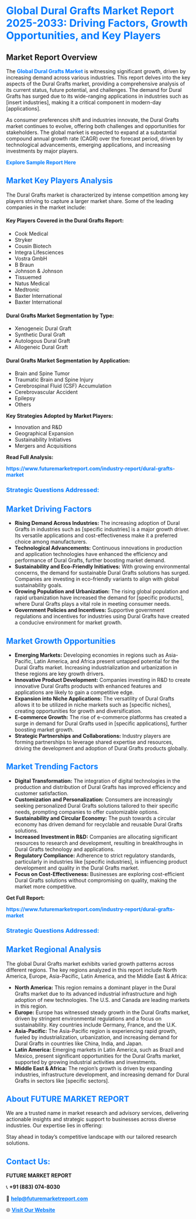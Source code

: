 <h1 style="color: #007BFF;">Global Dural Grafts Market Report 2025-2033: Driving Factors, Growth Opportunities, and Key Players</h1>

<section id="overview">
<h2>Market Report Overview</h2>
<p>The <a href="https://www.futuremarketreport.com/industry-report/dural-grafts-market" style="color: #007BFF; text-decoration: none;"><strong>Global Dural Grafts Market</strong></a> is witnessing significant growth, driven by increasing demand across various industries. This report delves into the key aspects of the Dural Grafts market, providing a comprehensive analysis of its current status, future potential, and challenges. The demand for Dural Grafts has surged due to its wide-ranging applications in industries such as [insert industries], making it a critical component in modern-day [applications].</p>
<p>As consumer preferences shift and industries innovate, the Dural Grafts market continues to evolve, offering both challenges and opportunities for stakeholders. The global market is expected to expand at a substantial compound annual growth rate (CAGR) over the forecast period, driven by technological advancements, emerging applications, and increasing investments by major players.</p>
</section>

<section id="overview">
<p><a href="https://www.futuremarketreport.com/request-sample/reportId=79840" style="color: #007BFF; text-decoration: none;"><strong>Explore Sample Report Here</strong></a></p>
</section>

<section id="key-players">
<h2 style="color: #007BFF;">Market Key Players Analysis</h2>
<p>The Dural Grafts market is characterized by intense competition among key players striving to capture a larger market share. Some of the leading companies in the market include:</p>
<h4>Key Players Covered in the Dural Grafts Report:</h4>
<ul><li>Cook Medical</li><li>Stryker</li><li>Cousin Biotech</li><li>Integra Lifesciences</li><li>Vostra GmbH</li><li>B Braun</li><li>Johnson &amp; Johnson</li><li>Tissuemed</li><li>Natus Medical</li><li>Medtronic</li><li>Baxter International</li><li>Baxter International</li></ul>
<h4>Dural Grafts Market Segmentation by Type:</h4>
<ul><li>Xenogeneic Dural Graft</li><li>Synthetic Dural Graft</li><li>Autologous Dural Graft</li><li>Allogeneic Dural Graft</li></ul>

<h4>Dural Grafts Market Segmentation by Application:</h4>
<ul><li>Brain and Spine Tumor</li><li>Traumatic Brain and Spine Injury</li><li>Cerebrospinal Fluid (CSF) Accumulation</li><li>Cerebrovascular Accident</li><li>Epilepsy</li><li>Others</li></ul>
<p><strong>Key Strategies Adopted by Market Players:</strong></p>
<ul>
<li>Innovation and R&D</li>
<li>Geographical Expansion</li>
<li>Sustainability Initiatives</li>
<li>Mergers and Acquisitions</li>
</ul>
</section>

<section>
<p><strong>Read Full Analysis: </strong></p><a href="https://www.futuremarketreport.com/industry-report/dural-grafts-market" style="color: #007BFF; text-decoration: none;"><strong>https://www.futuremarketreport.com/industry-report/dural-grafts-market</strong></a>
<h3 style="color: #007BFF;">Strategic Questions Addressed:</h3>
</section>

<section id="driving-factors">
<h2 style="color: #007BFF;">Market Driving Factors</h2>
<ul>
<li><strong>Rising Demand Across Industries:</strong> The increasing adoption of Dural Grafts in industries such as [specific industries] is a major growth driver. Its versatile applications and cost-effectiveness make it a preferred choice among manufacturers.</li>
<li><strong>Technological Advancements:</strong> Continuous innovations in production and application technologies have enhanced the efficiency and performance of Dural Grafts, further boosting market demand.</li>
<li><strong>Sustainability and Eco-Friendly Initiatives:</strong> With growing environmental concerns, the demand for sustainable Dural Grafts solutions has surged. Companies are investing in eco-friendly variants to align with global sustainability goals.</li>
<li><strong>Growing Population and Urbanization:</strong> The rising global population and rapid urbanization have increased the demand for [specific products], where Dural Grafts plays a vital role in meeting consumer needs.</li>
<li><strong>Government Policies and Incentives:</strong> Supportive government regulations and incentives for industries using Dural Grafts have created a conducive environment for market growth.</li>
</ul>
</section>

<section id="growth-opportunities">
<h2 style="color: #007BFF;">Market Growth Opportunities</h2>
<ul>
<li><strong>Emerging Markets:</strong> Developing economies in regions such as Asia-Pacific, Latin America, and Africa present untapped potential for the Dural Grafts market. Increasing industrialization and urbanization in these regions are key growth drivers.</li>
<li><strong>Innovative Product Development:</strong> Companies investing in R&D to create innovative Dural Grafts products with enhanced features and applications are likely to gain a competitive edge.</li>
<li><strong>Expansion into Niche Applications:</strong> The versatility of Dural Grafts allows it to be utilized in niche markets such as [specific niches], creating opportunities for growth and diversification.</li>
<li><strong>E-commerce Growth:</strong> The rise of e-commerce platforms has created a surge in demand for Dural Grafts used in [specific applications], further boosting market growth.</li>
<li><strong>Strategic Partnerships and Collaborations:</strong> Industry players are forming partnerships to leverage shared expertise and resources, driving the development and adoption of Dural Grafts products globally.</li>
</ul>
</section>

<section id="trending-factors">
<h2 style="color: #007BFF;">Market Trending Factors</h2>
<ul>
<li><strong>Digital Transformation:</strong> The integration of digital technologies in the production and distribution of Dural Grafts has improved efficiency and customer satisfaction.</li>
<li><strong>Customization and Personalization:</strong> Consumers are increasingly seeking personalized Dural Grafts solutions tailored to their specific needs, prompting companies to offer customizable options.</li>
<li><strong>Sustainability and Circular Economy:</strong> The push towards a circular economy has driven demand for recyclable and reusable Dural Grafts solutions.</li>
<li><strong>Increased Investment in R&D:</strong> Companies are allocating significant resources to research and development, resulting in breakthroughs in Dural Grafts technology and applications.</li>
<li><strong>Regulatory Compliance:</strong> Adherence to strict regulatory standards, particularly in industries like [specific industries], is influencing product development and quality in the Dural Grafts market.</li>
<li><strong>Focus on Cost-Effectiveness:</strong> Businesses are exploring cost-efficient Dural Grafts solutions without compromising on quality, making the market more competitive.</li>
</ul>
</section>

<section>
<p><strong>Get Full Report: </strong></p><a href="https://www.futuremarketreport.com/industry-report/dural-grafts-market" style="color: #007BFF; text-decoration: none;"><strong>https://www.futuremarketreport.com/industry-report/dural-grafts-market</strong></a>
<h3 style="color: #007BFF;">Strategic Questions Addressed:</h3>
</section>


<section id="regional-analysis">
<h2 style="color: #007BFF;">Market Regional Analysis</h2>
<p>The global Dural Grafts market exhibits varied growth patterns across different regions. The key regions analyzed in this report include North America, Europe, Asia-Pacific, Latin America, and the Middle East & Africa:</p>
<ul>
<li><strong>North America:</strong> This region remains a dominant player in the Dural Grafts market due to its advanced industrial infrastructure and high adoption of new technologies. The U.S. and Canada are leading markets in this region.</li>
<li><strong>Europe:</strong> Europe has witnessed steady growth in the Dural Grafts market, driven by stringent environmental regulations and a focus on sustainability. Key countries include Germany, France, and the U.K.</li>
<li><strong>Asia-Pacific:</strong> The Asia-Pacific region is experiencing rapid growth, fueled by industrialization, urbanization, and increasing demand for Dural Grafts in countries like China, India, and Japan.</li>
<li><strong>Latin America:</strong> Emerging markets in Latin America, such as Brazil and Mexico, present significant opportunities for the Dural Grafts market, supported by growing industrial activities and investments.</li>
<li><strong>Middle East & Africa:</strong> The region’s growth is driven by expanding industries, infrastructure development, and increasing demand for Dural Grafts in sectors like [specific sectors].</li>
</ul>
</section>

<footer>
<h2 style="color: #007BFF;">About FUTURE MARKET REPORT</h2>
<p>We are a trusted name in market research and advisory services, delivering actionable insights and strategic support to businesses across diverse industries. Our expertise lies in offering:</p>

<p>Stay ahead in today’s competitive landscape with our tailored research solutions.</p>

<h2 style="color: #007BFF;">Contact Us:</h2>
<p><strong>FUTURE MARKET REPORT</strong></p>
<p>📞 <strong>+91 (883) 074-8030</strong></p>
<p>📧 <strong><a href="mailto:help@futuremarketreport.com" style="color: #007BFF;">help@futuremarketreport.com</a></strong></p>
<p>🌐 <strong><a href="https://www.futuremarketreport.com/" style="color: #007BFF;">Visit Our Website</a></strong></p>
</footer>